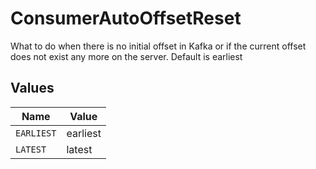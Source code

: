 # ConsumerAutoOffsetReset

What to do when there is no initial offset in Kafka or if the current offset does not exist any more on the server. Default is earliest


## Values

| Name       | Value      |
| ---------- | ---------- |
| `EARLIEST` | earliest   |
| `LATEST`   | latest     |